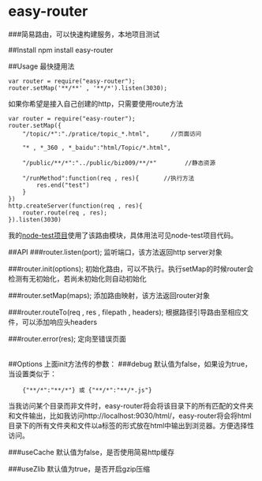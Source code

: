 # easy-router

###简易路由，可以快速构建服务，本地项目测试

##Install
    npm install easy-router

##Usage
最快捷用法

    var router = require("easy-router");
    router.setMap('**/**' , '**/*').listen(3030);
    
如果你希望是接入自己创建的http，只需要使用route方法  

    var router = require("easy-router");
    router.setMap({
        "/topic/*":"./pratice/topic_*.html",      //页面访问
        
        "* , *_360 , *_baidu":"html/Topic/*.html",
        
        "/public/**/*":"../public/biz009/**/*"        //静态资源
        
        "/runMethod":function(req , res){       //执行方法
            res.end("test")
        }
    })
    http.createServer(function(req , res){
        router.route(req , res);
    }).listen(3030)

我的[node-test项目](https://github.com/whxaxes/node-test)使用了该路由模块，具体用法可见node-test项目代码。

##API
###router.listen(port);
监听端口，该方法返回http server对象

###router.init(options);
初始化路由，可以不执行。执行setMap的时候router会检测有无初始化，若尚未初始化则自动初始化

###router.setMap(maps);
添加路由映射，该方法返回router对象

###router.routeTo(req , res , filepath , headers);
根据路径引导路由至相应文件，可以添加响应头headers

###router.error(res);
定向至错误页面

<br>
##Options
上面init方法传的参数：
###debug
默认值为false，如果设为true，当设置类似于：

        {"**/*":"**/*"} 或 {"**/*":"**/*.js"}
        
当我访问某个目录而非文件时，easy-router将会将该目录下的所有匹配的文件夹和文件输出，比如我访问http://localhost:9030/html/，easy-router将会将html目录下的所有文件夹和文件以a标签的形式放在html中输出到浏览器。方便选择性访问。

###useCache
默认值为false，是否使用简易http缓存

###useZlib
默认值为true，是否开启gzip压缩
